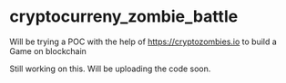 # cryptocurreny_zombie_battle

Will be trying a POC with the help of https://cryptozombies.io to build a Game on blockchain

Still working on this. Will be uploading the code soon.

